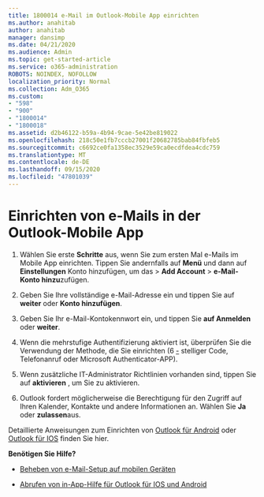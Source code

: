 ```yaml
---
title: 1800014 e-Mail im Outlook-Mobile App einrichten
ms.author: anahitab
author: anahitab
manager: dansimp
ms.date: 04/21/2020
ms.audience: Admin
ms.topic: get-started-article
ms.service: o365-administration
ROBOTS: NOINDEX, NOFOLLOW
localization_priority: Normal
ms.collection: Adm_O365
ms.custom:
- "598"
- "900"
- "1800014"
- "1800018"
ms.assetid: d2b46122-b59a-4b94-9cae-5e42be819022
ms.openlocfilehash: 218c50e1fb7cccb27001f20682785bab84fbfeb5
ms.sourcegitcommit: c6692ce0fa1358ec3529e59ca0ecdfdea4cdc759
ms.translationtype: MT
ms.contentlocale: de-DE
ms.lasthandoff: 09/15/2020
ms.locfileid: "47801039"
---
```

# <a name="set-up-email-in-the-outlook-mobile-app"></a>Einrichten von e-Mails in der Outlook-Mobile App

1. Wählen Sie erste **Schritte** aus, wenn Sie zum ersten Mal e-Mails im Mobile App einrichten. Tippen Sie andernfalls auf **Menü** und dann auf **Einstellungen** Konto hinzufügen, um das \> **Add Account** \> **e-Mail-Konto hinzu**zufügen.

2. Geben Sie Ihre vollständige e-Mail-Adresse ein und tippen Sie auf **weiter** oder **Konto hinzufügen**.

3. Geben Sie Ihr e-Mail-Kontokennwort ein, und tippen Sie **auf Anmelden** oder **weiter**.

4. Wenn die mehrstufige Authentifizierung aktiviert ist, überprüfen Sie die Verwendung der Methode, die Sie einrichten (6 [-](https://docs.microsoft.com/microsoft-365/admin/security-and-compliance/set-up-multi-factor-authentication) stelliger Code, Telefonanruf oder Microsoft Authenticator-APP).

5. Wenn zusätzliche IT-Administrator Richtlinien vorhanden sind, tippen Sie auf **aktivieren** , um Sie zu aktivieren.

6. Outlook fordert möglicherweise die Berechtigung für den Zugriff auf Ihren Kalender, Kontakte und andere Informationen an. Wählen Sie **Ja** oder **zulassen**aus.

Detaillierte Anweisungen zum Einrichten von [Outlook für Android](https://support.office.com/article/886db551-8dfa-4fd5-b835-f8e532091872.aspx) oder [Outlook für IOS](https://support.office.com/article/b2de2161-cc1d-49ef-9ef9-81acd1c8e234.aspx) finden Sie hier.
  
 **Benötigen Sie Hilfe?**
  
- [Beheben von e-Mail-Setup auf mobilen Geräten](https://support.office.com/article/a264ef01-9c88-48fb-9285-7017e4f31f02.aspx)

- [Abrufen von in-App-Hilfe für Outlook für IOS und Android](https://support.office.com/article/218a22d1-9fa5-4889-b689-de1c63493243.aspx#ID0EAABAAA=Contact_Support)
